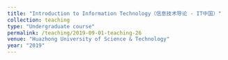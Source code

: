 ```yaml
---
title: "Introduction to Information Technology（信息技术导论 - IT中国）"
collection: teaching
type: "Undergraduate course"
permalink: /teaching/2019-09-01-teaching-26
venue: "Huazhong University of Science & Technology"
year: "2019"
---
```

